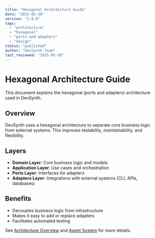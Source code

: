 ```yaml
---
title: "Hexagonal Architecture Guide"
date: "2025-05-30"
version: "1.0.0"
tags:
  - "architecture"
  - "hexagonal"
  - "ports-and-adapters"
  - "design"
status: "published"
author: "DevSynth Team"
last_reviewed: "2025-05-30"
---
```


# Hexagonal Architecture Guide

This document explains the hexagonal (ports and adapters) architecture used in DevSynth.

## Overview
DevSynth uses a hexagonal architecture to separate core business logic from external systems. This improves testability, maintainability, and flexibility.

## Layers
- **Domain Layer**: Core business logic and models
- **Application Layer**: Use cases and orchestration
- **Ports Layer**: Interfaces for adapters
- **Adapters Layer**: Integrations with external systems (CLI, APIs, databases)

## Benefits
- Decouples business logic from infrastructure
- Makes it easy to add or replace adapters
- Facilitates automated testing

See [Architecture Overview](overview.md) and [Agent System](agent_system.md) for more details.
